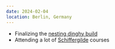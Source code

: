 ```yaml
---
date: 2024-02-04
location: Berlin, Germany
---
```

* Finalizing the [nesting dinghy build](https://lille-oe.de/2024-02-02/)
* Attending a lot of [Schiffergilde](https://schiffergilde-berlin.de/) courses
